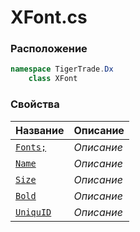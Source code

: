 
# XFont.cs
### Расположение
```csharp
namespace TigerTrade.Dx  
    class XFont
```

### Свойства
| Название | Описание |
| --- | --- |
| [`Fonts;`](./Свойства/Fonts;.md) | *Описание* |
| [`Name`](./Свойства/Name.md) | *Описание* |
| [`Size`](./Свойства/Size.md) | *Описание* |
| [`Bold`](./Свойства/Bold.md) | *Описание* |
| [`UniquID`](./Свойства/UniquID.md) | *Описание* |
